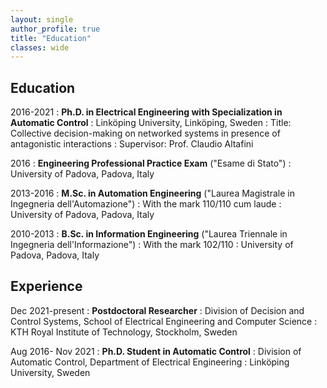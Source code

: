 ```yaml
---
layout: single
author_profile: true
title: "Education"
classes: wide
---
```


## Education

2016-2021 : **Ph.D. in Electrical Engineering with Specialization in Automatic Control**
: Linköping University, Linköping, Sweden
: Title: Collective decision-making on networked systems in presence of antagonistic interactions
: Supervisor: Prof. Claudio Altafini

2016 : **Engineering Professional Practice Exam** ("Esame di Stato")
: University of Padova, Padova, Italy

2013-2016 : **M.Sc. in Automation Engineering** ("Laurea Magistrale in Ingegneria dell'Automazione")
: With the mark 110/110 cum laude
: University of Padova, Padova, Italy

2010-2013 : **B.Sc. in Information Engineering** ("Laurea Triennale in Ingegneria dell'Informazione")
: With the mark 102/110
: University of Padova, Padova, Italy



## Experience

Dec 2021-present : **Postdoctoral Researcher**
: Division of Decision and Control Systems, School of Electrical Engineering and Computer Science
: KTH Royal Institute of Technology, Stockholm, Sweden</dd>

Aug 2016- Nov 2021 : **Ph.D. Student in Automatic Control**
: Division of Automatic Control, Department of Electrical Engineering
: Linköping University, Sweden
